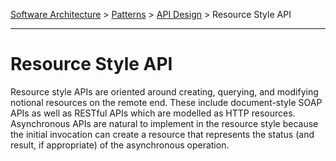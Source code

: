 [Software Architecture](../../..) > [Patterns](../..) > [API Design](..) > Resource Style API

---

# Resource Style API

Resource style APIs are oriented around creating, querying, and modifying notional resources on the remote end. These include document-style SOAP APIs as well as RESTful APIs which are modelled as HTTP resources. Asynchronous APIs are natural to implement in the resource style because the initial invocation can create a resource that represents the status (and result, if appropriate) of the asynchronous operation.
